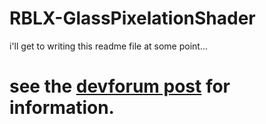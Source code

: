 # RBLX-GlassPixelationShader

i'll get to writing this readme file at some point...<br>
# see the [devforum post](https://devforum.roblox.com) for information.
